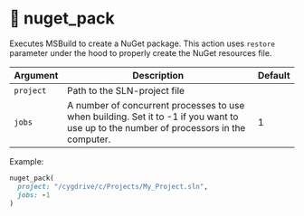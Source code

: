 # 🔨 nuget_pack

Executes MSBuild to create a NuGet package. This action uses `restore` parameter under the hood to properly create the NuGet resources file.

| Argument        | Description                                                                                                                            | Default |
|-----------------|----------------------------------------------------------------------------------------------------------------------------------------|---------|
| `project`       | Path to the SLN-project file                                                                                                           |         |
| `jobs`          | A number of concurrent processes to use when building. Set it to -1 if you want to use up to the number of processors in the computer. | 1       |

Example:

```ruby
nuget_pack(
  project: "/cygdrive/c/Projects/My_Project.sln",
  jobs: -1
)
```